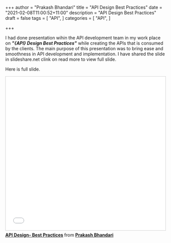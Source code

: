 
+++
author = "Prakash Bhandari"
title = "API Design Best Practices"
date = "2021-02-08T11:00:52+11:00"
description = "API Design Best Practices"
draft = false
tags = [
    "API",
]
categories = [
  "API",
]

+++

I had done presentation wihin the API development team in my work place on ***"{API} Design Best Practices"*** while creating the APIs that is consumed by the clients. The main purpose of this presentation was to bring ease and smoothness in API development and implementation. I have shared the slide in slideshare.net clink on read more to view full slide. <!--more-->   

Here is full slide.

<iframe src="//www.slideshare.net/slideshow/embed_code/key/jkjeTG72nhVPlJ" width="100%" height="485" frameborder="0" marginwidth="0" marginheight="0" scrolling="no" style="border:1px solid #CCC; border-width:1px; margin-bottom:5px; max-width: 100%;" allowfullscreen> </iframe> <div style="margin-bottom:5px"> <strong> <a href="//www.slideshare.net/PrakashBhandari8/api-design-best-practices-250035074" title="API Design- Best Practices" target="_blank">API Design- Best Practices</a> </strong> from <strong><a href="//www.slideshare.net/PrakashBhandari8" target="_blank">Prakash Bhandari </a></strong> </div>